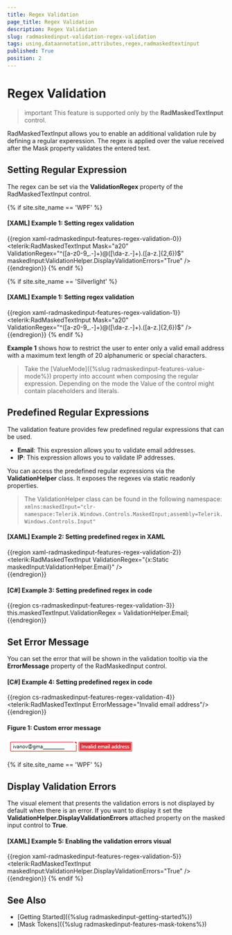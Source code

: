 ```yaml
---
title: Regex Validation
page_title: Regex Validation
description: Regex Validation
slug: radmaskedinput-validation-regex-validation
tags: using,dataannotation,attributes,regex,radmaskedtextinput
published: True
position: 2
---
```


# Regex Validation

>important This feature is supported only by the __RadMaskedTextInput__ control.

RadMaskedTextInput allows you to enable an additional validation rule by defining a regular experession. The regex is applied over the value received after the Mask property validates the entered text.

## Setting Regular Expression

The regex can be set via the __ValidationRegex__ property of the RadMaskedTextInput control.

{% if site.site_name == 'WPF' %}
#### __[XAML] Example 1: Setting regex validation__
{{region xaml-radmaskedinput-features-regex-validation-0}}
	<telerik:RadMaskedTextInput Mask="a20"                                    
								ValidationRegex="^([a-z0-9_\.-]+)@([\da-z\.-]+)\.([a-z\.]{2,6})$" 
								maskedInput:ValidationHelper.DisplayValidationErrors="True"  />		
{{endregion}}
{% endif %}


{% if site.site_name == 'Silverlight' %}
#### __[XAML] Example 1: Setting regex validation__
{{region xaml-radmaskedinput-features-regex-validation-1}}
	<telerik:RadMaskedTextInput Mask="a20"                                    
								ValidationRegex="^([a-z0-9_\.-]+)@([\da-z\.-]+)\.([a-z\.]{2,6})$" />		
{{endregion}}
{% endif %}
							
__Example 1__ shows how to restrict the user to enter only a valid email address with a maximum text length of 20 alphanumeric or special characters.
							
> Take the [ValueMode]({%slug radmaskedinput-features-value-mode%}) property into account when composing the regular expression. Depending on the mode the Value of the control might contain placeholders and literals.

## Predefined Regular Expressions

The validation feature provides few predefined regular expressions that can be used.

* __Email__: This expression allows you to validate email addresses.
* __IP__: This expression allows you to validate IP addresses.

You can access the predefined regular expressions via the __ValidationHelper__ class. It exposes the regexes via static readonly properties. 

> The ValidationHelper class can be found in the following namespace: `xmlns:maskedInput="clr-namespace:Telerik.Windows.Controls.MaskedInput;assembly=Telerik.Windows.Controls.Input"`

#### __[XAML] Example 2: Setting predefined regex in XAML__
{{region xaml-radmaskedinput-features-regex-validation-2}}
	<telerik:RadMaskedTextInput ValidationRegex="{x:Static maskedInput:ValidationHelper.Email}" />		
{{endregion}}

#### __[C#] Example 3: Setting predefined regex in code__
{{region cs-radmaskedinput-features-regex-validation-3}}
	this.maskedTextInput.ValidationRegex = ValidationHelper.Email;
{{endregion}}

## Set Error Message

You can set the error that will be shown in the validation tooltip via the __ErrorMessage__ property of the RadMaskedInput control.

#### __[C#] Example 4: Setting predefined regex in code__
{{region cs-radmaskedinput-features-regex-validation-4}}
	<telerik:RadMaskedTextInput ErrorMessage="Invalid email address"/>
{{endregion}}

#### __Figure 1: Custom error message__
![](images/radmaskedinput-features-regex-validation-0.png)

{% if site.site_name == 'WPF' %}
## Display Validation Errors

The visual element that presents the validation errors is not displayed by default when there is an error. If you want to display it set the __ValidationHelper.DisplayValidationErrors__ attached property on the masked input control to __True__.

#### __[XAML] Example 5: Enabling the validation errors visual__
{{region xaml-radmaskedinput-features-regex-validation-5}}
	<telerik:RadMaskedTextInput maskedInput:ValidationHelper.DisplayValidationErrors="True"  />
{{endregion}}
{% endif %}

## See Also
* [Getting Started]({%slug radmaskedinput-getting-started%})
* [Mask Tokens]({%slug radmaskedinput-features-mask-tokens%})


